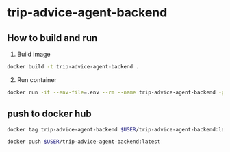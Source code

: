# trip-advice-agent-backend

## How to build and run

1. Build image

```bash
docker build -t trip-advice-agent-backend .
```

2. Run container

```bash
docker run -it --env-file=.env --rm --name trip-advice-agent-backend -p 8081:80 trip-advice-agent-backend
```

## push to docker hub

```bash
docker tag trip-advice-agent-backend $USER/trip-advice-agent-backend:latest

docker push $USER/trip-advice-agent-backend:latest
```
